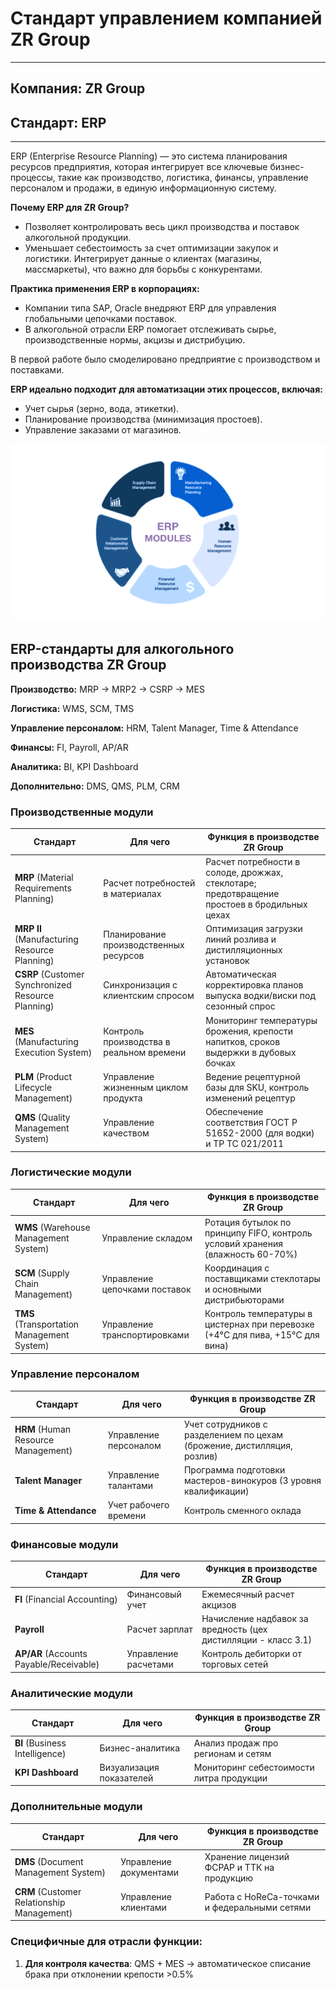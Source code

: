 # Стандарт управлением компанией ZR Group 
---
## Компания: ZR Group
## Cтандарт: ERP
---
ERP (Enterprise Resource Planning) — это система планирования ресурсов предприятия, которая интегрирует все ключевые бизнес-процессы, такие как производство, логистика, финансы, управление персоналом и продажи, в единую информационную систему.

**Почему ERP для ZR Group?**

- Позволяет контролировать весь цикл производства и поставок алкогольной продукции.
- Уменьшает себестоимость за счет оптимизации закупок и логистики.
Интегрирует данные о клиентах (магазины, массмаркеты), что важно для борьбы с конкурентами.

**Практика применения ERP в корпорациях:**

- Компании типа SAP, Oracle внедряют ERP для управления глобальными цепочками поставок.
- В алкогольной отрасли ERP помогает отслеживать сырье, производственные нормы, акцизы и дистрибуцию.

В первой работе было смоделировано предприятие с производством и поставками. 

**ERP идеально подходит для автоматизации этих процессов, включая:**

- Учет сырья (зерно, вода, этикетки).
- Планирование производства (минимизация простоев).
- Управление заказами от магазинов.


![alt-Erpиситема](https://github.com/GuliGuli228/KIS/blob/main/%D0%A1%D1%82%D0%B0%D0%BD%D0%B4%D0%B0%D1%80%D1%82%D1%8B%20%D1%83%D0%BF%D1%80%D0%B0%D0%B2%D0%BB%D0%B5%D0%BD%D0%B8%D1%8F%20%D0%BF%D1%80%D0%B5%D0%B4%D0%BF%D1%80%D0%B8%D1%8F%D1%82%D0%B8%D0%B5%D0%BC/images/Slide2.png)
## ERP-стандарты для алкогольного производства ZR Group

**Производство:** MRP &rarr; MRP2 &rarr; CSRP &rarr; MES

**Логистика:** WMS, SCM, TMS

**Управление персоналом:** HRM, Talent Manager, Time & Attendance

**Финансы:** FI, Payroll, AP/AR

**Аналитика:** BI, KPI Dashboard 

**Дополнительно:** DMS, QMS, PLM, CRM



### Производственные модули
| Стандарт | Для чего | Функция в производстве ZR Group |
|----------|----------|----------------------------------|
| **MRP** (Material Requirements Planning) | Расчет потребностей в материалах | Расчет потребности в солоде, дрожжах, стеклотаре; предотвращение простоев в бродильных цехах |
| **MRP II** (Manufacturing Resource Planning) | Планирование производственных ресурсов | Оптимизация загрузки линий розлива и дистилляционных установок |
| **CSRP** (Customer Synchronized Resource Planning) | Синхронизация с клиентским спросом | Автоматическая корректировка планов выпуска водки/виски под сезонный спрос |
| **MES** (Manufacturing Execution System) | Контроль производства в реальном времени | Мониторинг температуры брожения, крепости напитков, сроков выдержки в дубовых бочках |
| **PLM** (Product Lifecycle Management) | Управление жизненным циклом продукта | Ведение рецептурной базы для SKU, контроль изменений рецептур |
| **QMS** (Quality Management System) | Управление качеством | Обеспечение соответствия ГОСТ Р 51652-2000 (для водки) и ТР ТС 021/2011 |

### Логистические модули
| Стандарт | Для чего | Функция в производстве ZR Group |
|----------|----------|----------------------------------|
| **WMS** (Warehouse Management System) | Управление складом | Ротация бутылок по принципу FIFO, контроль условий хранения (влажность 60-70%) |
| **SCM** (Supply Chain Management) | Управление цепочками поставок | Координация с поставщиками стеклотары и  основными дистрибьюторами |
| **TMS** (Transportation Management System) | Управление транспортировками | Контроль температуры в цистернах при перевозке (+4°C для пива, +15°C для вина) |

### Управление персоналом
| Стандарт | Для чего | Функция в производстве ZR Group |
|----------|----------|----------------------------------|
| **HRM** (Human Resource Management) | Управление персоналом | Учет сотрудников с разделением по цехам (брожение, дистилляция, розлив) |
| **Talent Manager** | Управление талантами | Программа подготовки мастеров-винокуров (3 уровня квалификации) |
| **Time & Attendance** | Учет рабочего времени | Контроль сменного оклада |

### Финансовые модули
| Стандарт | Для чего | Функция в производстве ZR Group |
|----------|----------|----------------------------------|
| **FI** (Financial Accounting) | Финансовый учет | Ежемесячный расчет акцизов |
| **Payroll** | Расчет зарплат | Начисление надбавок за вредность (цех дистилляции - класс 3.1) |
| **AP/AR** (Accounts Payable/Receivable) | Управление расчетами | Контроль дебиторки от торговых сетей |

### Аналитические модули
| Стандарт | Для чего | Функция в производстве ZR Group |
|----------|----------|----------------------------------|
| **BI** (Business Intelligence) | Бизнес-аналитика | Анализ продаж про регионам и сетям |
| **KPI Dashboard** | Визуализация показателей | Мониторинг себестоимости литра продукции |

### Дополнительные модули
| Стандарт | Для чего | Функция в производстве ZR Group |
|----------|----------|----------------------------------|
| **DMS** (Document Management System) | Управление документами | Хранение лицензий ФСРАР и ТТК на продукцию |
| **CRM** (Customer Relationship Management) | Управление клиентами | Работа с HoReCa-точками и федеральными сетями |

### Специфичные для отрасли функции:
1. **Для контроля качества**: QMS + MES → автоматическое списание брака при отклонении крепости >0.5%
